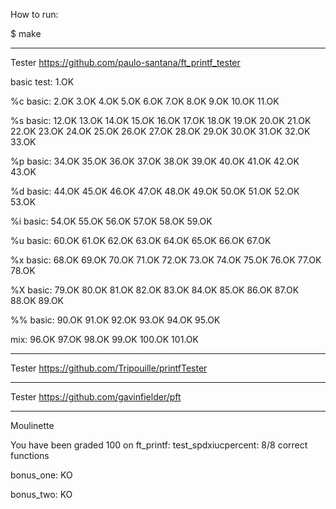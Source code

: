 How to run:

$ make

--------------------------------------------------------
Tester https://github.com/paulo-santana/ft_printf_tester

basic test: 1.OK 

%c basic: 2.OK 3.OK 4.OK 5.OK 6.OK 7.OK 8.OK 9.OK 10.OK 11.OK 

%s basic: 12.OK 13.OK 14.OK 15.OK 16.OK 17.OK 18.OK 19.OK 20.OK 21.OK 22.OK 23.OK 24.OK 25.OK 26.OK 27.OK 28.OK 29.OK 30.OK 31.OK 32.OK 33.OK 

%p basic: 34.OK 35.OK 36.OK 37.OK 38.OK 39.OK 40.OK 41.OK 42.OK 43.OK 

%d basic: 44.OK 45.OK 46.OK 47.OK 48.OK 49.OK 50.OK 51.OK 52.OK 53.OK 

%i basic: 54.OK 55.OK 56.OK 57.OK 58.OK 59.OK 

%u basic: 60.OK 61.OK 62.OK 63.OK 64.OK 65.OK 66.OK 67.OK 

%x basic: 68.OK 69.OK 70.OK 71.OK 72.OK 73.OK 74.OK 75.OK 76.OK 77.OK 78.OK 

%X basic: 79.OK 80.OK 81.OK 82.OK 83.OK 84.OK 85.OK 86.OK 87.OK 88.OK 89.OK 

%% basic: 90.OK 91.OK 92.OK 93.OK 94.OK 95.OK

mix:      96.OK 97.OK 98.OK 99.OK 100.OK 101.OK 

----------------------------------------------------------
Tester https://github.com/Tripouille/printfTester 

---------------------------------------------------------
Tester https://github.com/gavinfielder/pft

--------------------------------------------------------
Moulinette

You have been graded 100 on ft_printf: test_spdxiucpercent: 8/8 correct functions

bonus_one: KO 

bonus_two: KO

